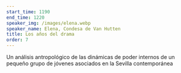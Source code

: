 ```yaml
---
start_time: 1190
end_time: 1220
speaker_img: /images/elena.webp
speaker_name: Elena, Condesa de Van Hutten
title: Los años del drama
order: 7
---
```


Un análisis antropológico de las dinámicas de poder internos de un pequeño grupo de jóvenes asociados en la Sevilla contemporánea
